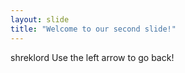 ```yaml
---
layout: slide
title: "Welcome to our second slide!"
---
```

shreklord
Use the left arrow to go back!
